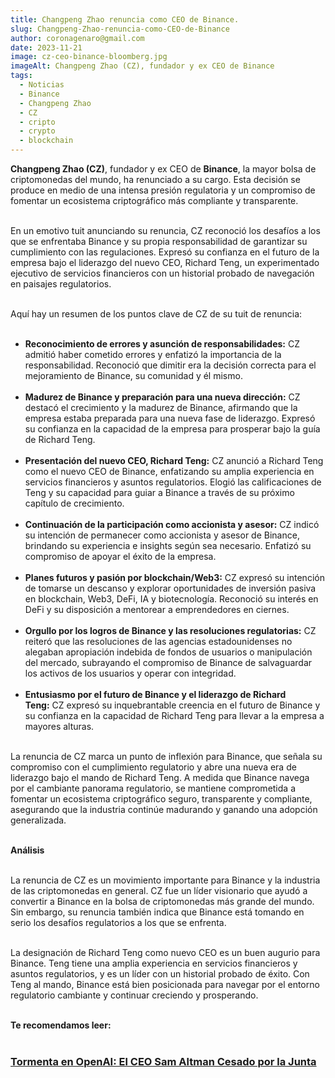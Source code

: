 ```yaml
---
title: Changpeng Zhao renuncia como CEO de Binance.
slug: Changpeng-Zhao-renuncia-como-CEO-de-Binance
author: coronagenaro@gmail.com
date: 2023-11-21
image: cz-ceo-binance-bloomberg.jpg
imageAlt: Changpeng Zhao (CZ), fundador y ex CEO de Binance
tags:
  - Noticias
  - Binance
  - Changpeng Zhao
  - CZ
  - cripto
  - crypto
  - blockchain
---
```

**Changpeng Zhao (CZ)**, fundador y ex CEO de **Binance**, la mayor bolsa de criptomonedas del mundo, ha renunciado a su cargo. Esta decisión se produce en medio de una intensa presión regulatoria y un compromiso de fomentar un ecosistema criptográfico más compliante y transparente.<br/><br/>

En un emotivo tuit anunciando su renuncia, CZ reconoció los desafíos a los que se enfrentaba Binance y su propia responsabilidad de garantizar su cumplimiento con las regulaciones. Expresó su confianza en el futuro de la empresa bajo el liderazgo del nuevo CEO, Richard Teng, un experimentado ejecutivo de servicios financieros con un historial probado de navegación en paisajes regulatorios.<br/><br/>

Aquí hay un resumen de los puntos clave de CZ de su tuit de renuncia:<br/><br/>

* **Reconocimiento de errores y asunción de responsabilidades:** CZ admitió haber cometido errores y enfatizó la importancia de la responsabilidad. Reconoció que dimitir era la decisión correcta para el mejoramiento de Binance, su comunidad y él mismo.<br/><br/>
* **Madurez de Binance y preparación para una nueva dirección:** CZ destacó el crecimiento y la madurez de Binance, afirmando que la empresa estaba preparada para una nueva fase de liderazgo. Expresó su confianza en la capacidad de la empresa para prosperar bajo la guía de Richard Teng.<br/><br/>
* **Presentación del nuevo CEO, Richard Teng:** CZ anunció a Richard Teng como el nuevo CEO de Binance, enfatizando su amplia experiencia en servicios financieros y asuntos regulatorios. Elogió las calificaciones de Teng y su capacidad para guiar a Binance a través de su próximo capítulo de crecimiento.<br/><br/>
* **Continuación de la participación como accionista y asesor:** CZ indicó su intención de permanecer como accionista y asesor de Binance, brindando su experiencia e insights según sea necesario. Enfatizó su compromiso de apoyar el éxito de la empresa.<br/><br/>
* **Planes futuros y pasión por blockchain/Web3:** CZ expresó su intención de tomarse un descanso y explorar oportunidades de inversión pasiva en blockchain, Web3, DeFi, IA y biotecnología. Reconoció su interés en DeFi y su disposición a mentorear a emprendedores en ciernes.<br/><br/>
* **Orgullo por los logros de Binance y las resoluciones regulatorias:** CZ reiteró que las resoluciones de las agencias estadounidenses no alegaban apropiación indebida de fondos de usuarios o manipulación del mercado, subrayando el compromiso de Binance de salvaguardar los activos de los usuarios y operar con integridad.<br/><br/>
* **Entusiasmo por el futuro de Binance y el liderazgo de Richard Teng:** CZ expresó su inquebrantable creencia en el futuro de Binance y su confianza en la capacidad de Richard Teng para llevar a la empresa a mayores alturas.<br/><br/>

La renuncia de CZ marca un punto de inflexión para Binance, que señala su compromiso con el cumplimiento regulatorio y abre una nueva era de liderazgo bajo el mando de Richard Teng. A medida que Binance navega por el cambiante panorama regulatorio, se mantiene comprometida a fomentar un ecosistema criptográfico seguro, transparente y compliante, asegurando que la industria continúe madurando y ganando una adopción generalizada.<br/><br/>

**Análisis**<br/><br/>

La renuncia de CZ es un movimiento importante para Binance y la industria de las criptomonedas en general. CZ fue un líder visionario que ayudó a convertir a Binance en la bolsa de criptomonedas más grande del mundo. Sin embargo, su renuncia también indica que Binance está tomando en serio los desafíos regulatorios a los que se enfrenta.<br/><br/>

La designación de Richard Teng como nuevo CEO es un buen augurio para Binance. Teng tiene una amplia experiencia en servicios financieros y asuntos regulatorios, y es un líder con un historial probado de éxito. Con Teng al mando, Binance está bien posicionada para navegar por el entorno regulatorio cambiante y continuar creciendo y prosperando.<br/><br/>

**T﻿e recomendamos leer:<br/><br/>**

### **[Tormenta en OpenAI: El CEO Sam Altman Cesado por la Junta](https://oasisfinanciero.com/blog/2023-11-17/tormenta-en-openai-el-ceo-sam-altman-cesado-por-la-junta/)**

<!--EndFragment-->